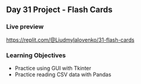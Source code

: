 ## Day 31 Project - Flash Cards

### Live preview
https://replit.com/@LiudmylaIovenko/31-flash-cards

### Learning Objectives
* Practice using GUI with Tkinter
* Practice reading CSV data with Pandas
